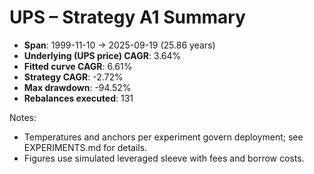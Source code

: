 # UPS – Strategy A1 Summary

- **Span**: 1999-11-10 → 2025-09-19 (25.86 years)
- **Underlying (UPS price) CAGR**: 3.64%
- **Fitted curve CAGR**: 6.61%
- **Strategy CAGR**: -2.72%
- **Max drawdown**: -94.52%
- **Rebalances executed**: 131

Notes:

- Temperatures and anchors per experiment govern deployment; see EXPERIMENTS.md for details.
- Figures use simulated leveraged sleeve with fees and borrow costs.
